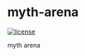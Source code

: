 # myth-arena

[![license](https://img.shields.io/github/license/legendnightt/myth-arena.svg)](https://github.com/legendnightt/myth-arena/blob/master/LICENSE)

myth arena

